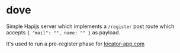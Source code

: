 # dove

Simple Hapijs server which implements a `/register` post route which accepts `{ "mail": "", name: "" }` as payload.

It's used to run a pre-register phase for [locator-app.com](http://location-app.com)
